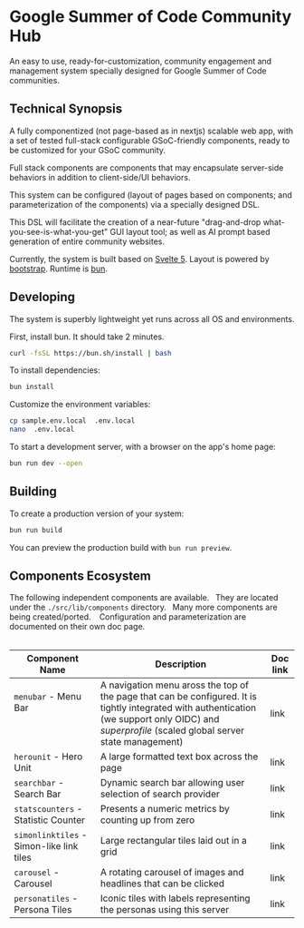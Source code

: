 # Google Summer of Code Community Hub

An easy to use, ready-for-customization, community engagement and management system specially designed for Google Summer of Code communities.

## Technical Synopsis

A fully componentized (not page-based as in nextjs) scalable web app, with a set of tested full-stack configurable GSoC-friendly components, ready to be customized for your GSoC community.

Full stack components are components that may encapsulate server-side behaviors in addition to client-side/UI behaviors.

This system can be configured (layout of pages based on components;  and parameterization of the components) via a specially designed DSL.   

This DSL will facilitate the creation of a near-future "drag-and-drop what-you-see-is-what-you-get" GUI layout tool;  as well as AI prompt based generation of entire community websites.

Currently, the system is built based on [Svelte 5](https://github.com/sveltejs/svelte).  Layout is powered by [bootstrap](https://github.com/twbs/bootstrap).  Runtime is [bun](https://github.com/oven-sh/bun).

## Developing

The system is superbly lightweight yet runs across all OS and environments.

First, install bun.   It should take 2 minutes.

```bash
curl -fsSL https://bun.sh/install | bash
```

To install dependencies:

```bash
bun install
```

Customize  the environment variables:

```bash
cp sample.env.local  .env.local
nano  .env.local
```

To start a development server, with a browser on the app's home page:

```bash
bun run dev --open
```

## Building

To create a production version of your system:

```bash
bun run build
```

You can preview the production build with `bun run preview`.


##  Components Ecosystem

The following independent components are available.&ensp; They are located under the `./src/lib/components` directory.&ensp; Many more components are being created/ported. &ensp;  Configuration and parameterization are documented on their own doc page.
<br/>
<br/>

|Component Name|Description|Doc link|
|------|------|------|
|`menubar` - Menu Bar<br/><br/><br/>|A navigation menu aross the top of the page that can be configured.  It is tightly integrated with authentication (we support only OIDC) and _superprofile_ (scaled global server state management)|link|
|`herounit` -  Hero Unit|A large formatted text box across the page|link|
|`searchbar` - Search Bar|Dynamic search bar allowing user selection of search provider|link|
|`statscounters` - Statistic Counter|Presents a numeric metrics by counting up from zero|link|
|`simonlinktiles` - Simon-like link tiles|Large rectangular tiles laid out in a grid|link|
|`carousel` - Carousel|A rotating carousel of images and headlines that can be clicked|link|
|`personatiles` - Persona Tiles|Iconic tiles with labels representing the personas using this server|link| 


